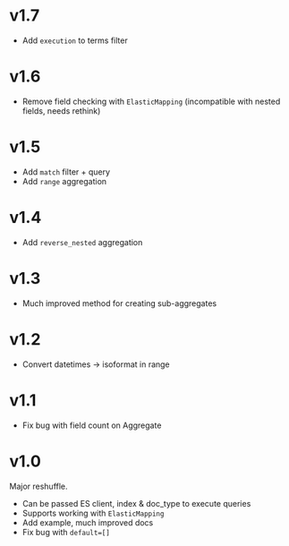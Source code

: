 # v1.7

+ Add `execution` to terms filter

# v1.6

+ Remove field checking with `ElasticMapping` (incompatible with nested fields, needs rethink)

# v1.5

+ Add `match` filter + query
+ Add `range` aggregation

# v1.4

+ Add `reverse_nested` aggregation

# v1.3

+ Much improved method for creating sub-aggregates

# v1.2

+ Convert datetimes -> isoformat in range

# v1.1

+ Fix bug with field count on Aggregate

# v1.0

Major reshuffle.

+ Can be passed ES client, index & doc_type to execute queries
+ Supports working with `ElasticMapping`
+ Add example, much improved docs
+ Fix bug with `default=[]`
